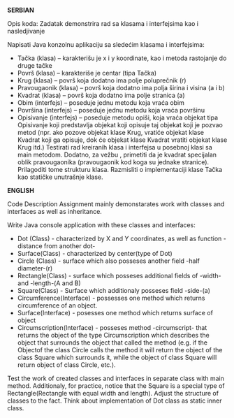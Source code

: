 **SERBIAN**

Opis koda:
Zadatak demonstrira rad sa klasama i interfejsima kao i nasledjivanje

Napisati Java konzolnu aplikaciju sa sledećim klasama i interfejsima:
- Tačka (klasa) – karakterišu je x i y koordinate, kao i metoda rastojanje do druge tačke
- Površ (klasa) – karakteriše je centar (tipa Tačka)
- Krug (klasa) – površ koja dodatno ima polje poluprečnik (r)
- Pravougaonik (klasa) – površ koja dodatno ima polja širina i visina (a i b)
- Kvadrat (klasa) – površ koja dodatno ima polje stranica (a)
- Obim (interfejs) – poseduje jednu metodu koja vraća obim
- Površina (interfejs) – poseduje jednu metodu koja vraća površinu
- Opisivanje (interfejs) – poseduje metodu opiši, koja vraća objekat tipa Opisivanje koji
predstavlja objekat koji opisuje taj objekat koji je pozvao metod (npr. ako pozove objekat
klase Krug, vratiće objekat klase Kvadrat koji ga opisuje, dok će objekat klase Kvadrat
vratiti objekat klase Krug itd.)
Testirati rad kreiranih klasa i interfejsa u posebnoj klasi sa main metodom.
Dodatno, za vežbu , primetiti da je kvadrat specijalan oblik pravougaonika (pravougaonik
kod koga su jednake stranice). Prilagoditi tome strukturu klasa. Razmisliti o implementaciji
klase Tačka kao statičke unutrašnje klase.

**ENGLISH**

Code Description
Assignment mainly demonstarates work with classes and interfaces as well as inheritance.

Write Java console application with these classes and interfaces:
- Dot (Class) - characterized by X and Y coordinates, as well as function -distance from another dot-
- Surface(Class) - characterized by center(type of Dot)
- Circle (Class) - surface which also posseses another field -half diameter-(r)
- Rectangle(Class) - surface which posseses additional fields of -width- and -length-(A and B)
- Square(Class) - Surface which additionaly posseses field -side-(a)
- Circumference(Interface) - possesses one method which returns circumference of an object.
- Surface(Interface) - posesses one method which returns surface of object
- Circumscription(Interface) - posseses method -circumscript- that returns the object of the type Circumscription which 
describes the object that surrounds the object that called the method
(e.g. if the Objectof the class Circle calls the method
it will return the object of the class Square which surrounds it,
while the object of class Square will return object of class Circle, etc.).

Test the work of created classes and interfaces in separate class with main method.
Additionaly, for practice, notice that the Square is a special type of Rectangle(Rectangle with equal width and length).
Adjust the structure of classes to the fact. Think about implementation of Dot class as static inner class.
